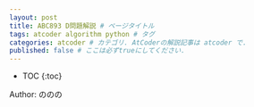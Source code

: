 ```yaml
---
layout: post
title: ABC893 D問題解説 # ページタイトル
tags: atcoder algorithm python # タグ
categories: atcoder # カテゴリ. AtCoderの解説記事は atcoder で.
published: false # ここは必ずtrueにしてください.
---
```



* TOC
{:toc}

Author: ののの　<!-- 自分の名前 -->

<!-- ↓↓↓↓↓ 記事内容 ↓↓↓↓↓ -->
